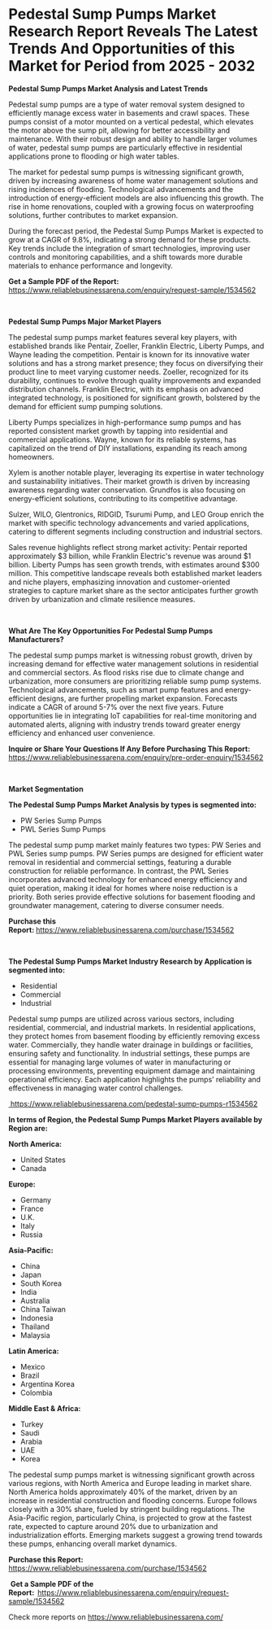 <p><h1>Pedestal Sump Pumps Market Research Report Reveals The Latest Trends And Opportunities of this Market for Period from 2025 - 2032</h1></p><p><strong>Pedestal Sump Pumps Market Analysis and Latest Trends</strong></p>
<p><p>Pedestal sump pumps are a type of water removal system designed to efficiently manage excess water in basements and crawl spaces. These pumps consist of a motor mounted on a vertical pedestal, which elevates the motor above the sump pit, allowing for better accessibility and maintenance. With their robust design and ability to handle larger volumes of water, pedestal sump pumps are particularly effective in residential applications prone to flooding or high water tables.</p><p>The market for pedestal sump pumps is witnessing significant growth, driven by increasing awareness of home water management solutions and rising incidences of flooding. Technological advancements and the introduction of energy-efficient models are also influencing this growth. The rise in home renovations, coupled with a growing focus on waterproofing solutions, further contributes to market expansion. </p><p>During the forecast period, the Pedestal Sump Pumps Market is expected to grow at a CAGR of 9.8%, indicating a strong demand for these products. Key trends include the integration of smart technologies, improving user controls and monitoring capabilities, and a shift towards more durable materials to enhance performance and longevity.</p></p>
<p><strong>Get a Sample PDF of the Report:&nbsp;</strong> <a href="https://www.reliablebusinessarena.com/enquiry/request-sample/1534562?utm_campaign=2637&utm_medium=2&utm_source=Github&utm_content=ia&utm_term=08042025&utm_id=pedestal-sump-pumps">https://www.reliablebusinessarena.com/enquiry/request-sample/1534562</a></p>
<p>&nbsp;</p>
<p><strong>Pedestal Sump Pumps Major Market Players</strong></p>
<p><p>The pedestal sump pumps market features several key players, with established brands like Pentair, Zoeller, Franklin Electric, Liberty Pumps, and Wayne leading the competition. Pentair is known for its innovative water solutions and has a strong market presence; they focus on diversifying their product line to meet varying customer needs. Zoeller, recognized for its durability, continues to evolve through quality improvements and expanded distribution channels. Franklin Electric, with its emphasis on advanced integrated technology, is positioned for significant growth, bolstered by the demand for efficient sump pumping solutions.</p><p>Liberty Pumps specializes in high-performance sump pumps and has reported consistent market growth by tapping into residential and commercial applications. Wayne, known for its reliable systems, has capitalized on the trend of DIY installations, expanding its reach among homeowners.</p><p>Xylem is another notable player, leveraging its expertise in water technology and sustainability initiatives. Their market growth is driven by increasing awareness regarding water conservation. Grundfos is also focusing on energy-efficient solutions, contributing to its competitive advantage.</p><p>Sulzer, WILO, Glentronics, RIDGID, Tsurumi Pump, and LEO Group enrich the market with specific technology advancements and varied applications, catering to different segments including construction and industrial sectors. </p><p>Sales revenue highlights reflect strong market activity: Pentair reported approximately $3 billion, while Franklin Electric's revenue was around $1 billion. Liberty Pumps has seen growth trends, with estimates around $300 million. This competitive landscape reveals both established market leaders and niche players, emphasizing innovation and customer-oriented strategies to capture market share as the sector anticipates further growth driven by urbanization and climate resilience measures.</p></p>
<p>&nbsp;</p>
<p><strong>What Are The Key Opportunities For Pedestal Sump Pumps Manufacturers?</strong></p>
<p><p>The pedestal sump pumps market is witnessing robust growth, driven by increasing demand for effective water management solutions in residential and commercial sectors. As flood risks rise due to climate change and urbanization, more consumers are prioritizing reliable sump pump systems. Technological advancements, such as smart pump features and energy-efficient designs, are further propelling market expansion. Forecasts indicate a CAGR of around 5-7% over the next five years. Future opportunities lie in integrating IoT capabilities for real-time monitoring and automated alerts, aligning with industry trends toward greater energy efficiency and enhanced user convenience.</p></p>
<p><strong>Inquire or Share Your Questions If Any Before Purchasing This Report:</strong> <a href="https://www.reliablebusinessarena.com/enquiry/pre-order-enquiry/1534562?utm_campaign=2637&utm_medium=2&utm_source=Github&utm_content=ia&utm_term=08042025&utm_id=pedestal-sump-pumps">https://www.reliablebusinessarena.com/enquiry/pre-order-enquiry/1534562</a></p>
<p>&nbsp;</p>
<p><strong>Market Segmentation</strong></p>
<p><strong>The Pedestal Sump Pumps Market Analysis by types is segmented into:</strong></p>
<p><ul><li>PW Series Sump Pumps</li><li>PWL Series Sump Pumps</li></ul></p>
<p><p>The pedestal sump pump market mainly features two types: PW Series and PWL Series sump pumps. PW Series pumps are designed for efficient water removal in residential and commercial settings, featuring a durable construction for reliable performance. In contrast, the PWL Series incorporates advanced technology for enhanced energy efficiency and quiet operation, making it ideal for homes where noise reduction is a priority. Both series provide effective solutions for basement flooding and groundwater management, catering to diverse consumer needs.</p></p>
<p><strong>Purchase this Report:&nbsp;</strong><a href="https://www.reliablebusinessarena.com/purchase/1534562?utm_campaign=2637&utm_medium=2&utm_source=Github&utm_content=ia&utm_term=08042025&utm_id=pedestal-sump-pumps">https://www.reliablebusinessarena.com/purchase/1534562</a></p>
<p>&nbsp;</p>
<p><strong>The Pedestal Sump Pumps Market Industry Research by Application is segmented into:</strong></p>
<p><ul><li>Residential</li><li>Commercial</li><li>Industrial</li></ul></p>
<p><p>Pedestal sump pumps are utilized across various sectors, including residential, commercial, and industrial markets. In residential applications, they protect homes from basement flooding by efficiently removing excess water. Commercially, they handle water drainage in buildings or facilities, ensuring safety and functionality. In industrial settings, these pumps are essential for managing large volumes of water in manufacturing or processing environments, preventing equipment damage and maintaining operational efficiency. Each application highlights the pumps’ reliability and effectiveness in managing water control challenges.</p></p>
<p><a href="https://www.reliablebusinessarena.com/pedestal-sump-pumps-r1534562?utm_campaign=2637&utm_medium=2&utm_source=Github&utm_content=ia&utm_term=08042025&utm_id=pedestal-sump-pumps">&nbsp;https://www.reliablebusinessarena.com/pedestal-sump-pumps-r1534562</a></p>
<p><strong>In terms of Region, the Pedestal Sump Pumps Market Players available by Region are:</strong></p>
<p>
    <p> <strong> North America: </strong>
        <ul>
            <li>United States</li>
            <li>Canada</li>
        </ul>
        </p> 
    <p> <strong> Europe: </strong>
        <ul>
            <li>Germany</li>
            <li>France</li>
            <li>U.K.</li>
            <li>Italy</li>
            <li>Russia</li>
        </ul>
        </p> 
    <p> <strong> Asia-Pacific: </strong>
        <ul>
            <li>China</li>
            <li>Japan</li>
            <li>South Korea</li>
            <li>India</li>
            <li>Australia</li>
            <li>China Taiwan</li>
            <li>Indonesia</li>
            <li>Thailand</li>
            <li>Malaysia</li>
        </ul>
        </p> 
    <p> <strong> Latin America: </strong>
        <ul>
            <li>Mexico</li>
            <li>Brazil</li>
            <li>Argentina Korea</li>
            <li>Colombia</li>
        </ul>
        </p> 
    <p> <strong> Middle East & Africa: </strong>
        <ul>
            <li>Turkey</li>
            <li>Saudi</li>
            <li>Arabia</li>
            <li>UAE</li>
            <li>Korea</li>
        </ul>
    </p>
    </p>
<p><p>The pedestal sump pumps market is witnessing significant growth across various regions, with North America and Europe leading in market share. North America holds approximately 40% of the market, driven by an increase in residential construction and flooding concerns. Europe follows closely with a 30% share, fueled by stringent building regulations. The Asia-Pacific region, particularly China, is projected to grow at the fastest rate, expected to capture around 20% due to urbanization and industrialization efforts. Emerging markets suggest a growing trend towards these pumps, enhancing overall market dynamics.</p></p>
<p><strong>Purchase this Report: </strong><a href="https://www.reliablebusinessarena.com/purchase/1534562?utm_campaign=2637&utm_medium=2&utm_source=Github&utm_content=ia&utm_term=08042025&utm_id=pedestal-sump-pumps">https://www.reliablebusinessarena.com/purchase/1534562</a></p>
<p>&nbsp;<strong>Get a Sample PDF of the Report:&nbsp;&nbsp;</strong><a href="https://www.reliablebusinessarena.com/enquiry/request-sample/1534562?utm_campaign=2637&utm_medium=2&utm_source=Github&utm_content=ia&utm_term=08042025&utm_id=pedestal-sump-pumps">https://www.reliablebusinessarena.com/enquiry/request-sample/1534562</a></p>
<p><strong></strong></p>
<p>Check more reports on <a href="https://www.reliablebusinessarena.com/?utm_campaign=2637&utm_medium=2&utm_source=Github&utm_content=ia&utm_term=08042025&utm_id=pedestal-sump-pumps">https://www.reliablebusinessarena.com/</a></p>